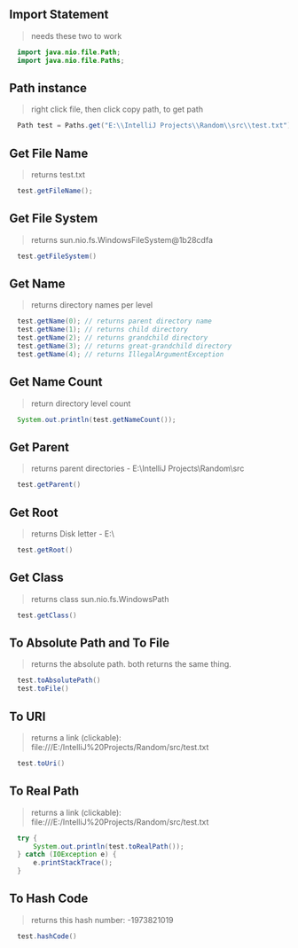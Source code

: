 ## Import Statement
> needs these two to work
```java
  import java.nio.file.Path;
  import java.nio.file.Paths; 
```

## Path instance
> right click file, then click copy path, to get path
```java
  Path test = Paths.get("E:\\IntelliJ Projects\\Random\\src\\test.txt");
```

## Get File Name
> returns test.txt
```java
  test.getFileName();
```

## Get File System
> returns sun.nio.fs.WindowsFileSystem@1b28cdfa
```java
  test.getFileSystem()
```

## Get Name
> returns directory names per level
```java
  test.getName(0); // returns parent directory name
  test.getName(1); // returns child directory
  test.getName(2); // returns grandchild directory
  test.getName(3); // returns great-grandchild directory
  test.getName(4); // returns IllegalArgumentException
```

## Get Name Count
> return directory level count
```java
  System.out.println(test.getNameCount()); 
```

## Get Parent
> returns parent directories - E:\IntelliJ Projects\Random\src
```java
  test.getParent()
```

## Get Root
> returns Disk letter - E:\
```java
  test.getRoot()
```

## Get Class
> returns class sun.nio.fs.WindowsPath
```java
  test.getClass()
```

## To Absolute Path and To File
> returns the absolute path. both returns the same thing. 
```java
  test.toAbsolutePath()
  test.toFile()
```

## To URI
> returns a link (clickable): file:///E:/IntelliJ%20Projects/Random/src/test.txt
```java
  test.toUri()
```

## To Real Path
> returns a link (clickable): file:///E:/IntelliJ%20Projects/Random/src/test.txt
```java
  try {
      System.out.println(test.toRealPath());
  } catch (IOException e) {
      e.printStackTrace();
  }
```

## To Hash Code
> returns this hash number: -1973821019
```java
  test.hashCode()
```
